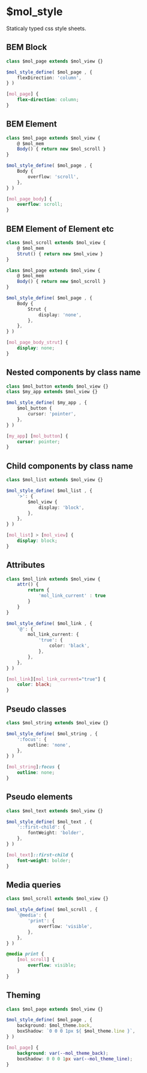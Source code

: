 # $mol_style

Staticaly typed css style sheets.

## BEM Block

```typescript
class $mol_page extends $mol_view {}

$mol_style_define( $mol_page , {
	flexDirection: 'column',
} )
```

```css
[mol_page] {
	flex-direction: column;
}
```

## BEM Element

```typescript
class $mol_page extends $mol_view {
	@ $mol_mem
	Body() { return new $mol_scroll }
}

$mol_style_define( $mol_page , {
	Body {
		overflow: 'scroll',
	},
} )
```

```css
[mol_page_body] {
	overflow: scroll;
}
```

## BEM Element of Element etc

```typescript
class $mol_scroll extends $mol_view {
	@ $mol_mem
	Strut() { return new $mol_view }
}

class $mol_page extends $mol_view {
	@ $mol_mem
	Body() { return new $mol_scroll }
}

$mol_style_define( $mol_page , {
	Body {
		Strut {
			display: 'none',
		},
	},
} )
```

```css
[mol_page_body_strut] {
	display: none;
}
```

## Nested components by class name

```typescript
class $mol_button extends $mol_view {}
class $my_app extends $mol_view {}

$mol_style_define( $my_app , {
	$mol_button {
		cursor: 'pointer',
	},
} )
```

```css
[my_app] [mol_button] {
	cursor: pointer;
}
```

## Child components by class name

```typescript
class $mol_list extends $mol_view {}

$mol_style_define( $mol_list , {
	'>': {
		$mol_view {
			display: 'block',
		},
	},
} )
```

```css
[mol_list] > [mol_view] {
	display: block;
}
```

## Attributes

```typescript
class $mol_link extends $mol_view {
	attr() {
		return {
			'mol_link_current' : true
		}
	}
}

$mol_style_define( $mol_link , {
	'@': {
		mol_link_current: {
			'true': {
				color: 'black',
			},
		},
	},
} )
```

```css
[mol_link][mol_link_current="true"] {
	color: black;
}
```

## Pseudo classes

```typescript
class $mol_string extends $mol_view {}

$mol_style_define( $mol_string , {
	':focus': {
		outline: 'none',
	},
} )
```

```css
[mol_string]:focus {
	outline: none;
}
```

## Pseudo elements

```typescript
class $mol_text extends $mol_view {}

$mol_style_define( $mol_text , {
	'::first-child': {
		fontWeight: 'bolder',
	},
} )
```

```css
[mol_text]::first-child {
	font-weight: bolder;
}
```

## Media queries

```typescript
class $mol_scroll extends $mol_view {}

$mol_style_define( $mol_scroll , {
	'@media': {
		'print': {
			overflow: 'visible',
		},
	},
} )
```

```css
@media print {
	[mol_scroll] {
		overflow: visible;
	}
}
```

## Theming

```typescript
class $mol_page extends $mol_view {}

$mol_style_define( $mol_page , {
	background: $mol_theme.back,
	boxShadow: `0 0 0 1px ${ $mol_theme.line }`,
} )
```

```css
[mol_page] {
	background: var(--mol_theme_back);
	boxShadow: 0 0 0 1px var(--mol_theme_line);
}
```
